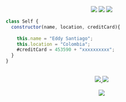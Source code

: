 
<p>
<div align="center">
  <img src="https://img.shields.io/badge/-HTML-c58545?style=for-the-badge&logo=html5&logoColor=c58545&labelColor=282828">
  <img src="https://img.shields.io/badge/-CSS-177096?style=for-the-badge&logo=css3&logoColor=177096&labelColor=282828">
  <img src="https://img.shields.io/badge/-JavaScript-d1a01f?style=for-the-badge&logo=javascript&logoColor=d1a01f&labelColor=282828"> 
</div>
</p>

```javascript
class Self {
  constructor(name, location, creditCard){
    
    this.name = "Eddy Santiago";
    this.location = "Colombia";
    #creditCard = 453590 + "xxxxxxxxxx";
  }
}
```
<br>
<div align="center">
  <a href="https://instagram.com/santi.xoo/"  target="_blank">
    <img src="https://img.shields.io/badge/Instagram-a61c4b?style=for-the-badge&logo=instagram&logoColor=white&labelColor=282828">
  </a>
  <a href="https://www.linkedin.com/in/eddysantiagoo/" target="_blank">
    <img src="https://img.shields.io/badge/LinkedIn-124b63?style=for-the-badge&logo=linkedin&logoColor=white&labelColor=282828">
  </a>
</div>       
<br>


<div align="center">
  <a href="https://open.spotify.com/user/s4ntiag00"  target="_blank">
    <img src="https://spotify-recently-played-readme.vercel.app/api?user=s4ntiag00&count=2">
  </a>
</div>
